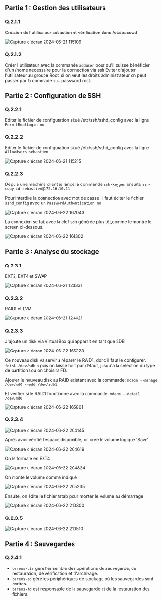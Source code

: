 ## Partie 1 : Gestion des utilisateurs

### Q.2.1.1

Création de l'utilisateur sebastien et vérification dans /etc/passwd

![Capture d'écran 2024-06-21 115109](https://github.com/Sherub1/Checkpoint-3/assets/160050170/da0b05cd-1511-4a1e-9414-4841867da06c)

### Q.2.1.2

Créer l'utilisateur avec la commande ``adduser`` pour qu'il puisse bénéficier d'un /home necessaire pour la connection via ssh
Eviter d'ajouter l'utilisateur au groupe Root, si on veut les droits administrateur on peut passer par la commade ``su``+ password root.

## Partie 2 : Configuration de SSH

### Q.2.2.1

Editer le fichier de configuration situé /etc/ssh/sshd_config
avec la ligne `PermitRootLogin no`

### Q.2.2.2

Editer le fichier de configuration situé /etc/ssh/sshd_config
avec la ligne `AllowUsers sebastien`

![Capture d'écran 2024-06-21 115215](https://github.com/Sherub1/Checkpoint-3/assets/160050170/f53d585b-6902-4542-af43-b301fa33b0cc)

### Q.2.2.3

Depuis une machine client je lance la commande  `ssh-keygen` ensuite `ssh-copy-id sebastien@172.16.10.11`

Pour interdire la connection avec mot de passe ,il faut éditer le fichier `sshd_config` avec un `PasswordAuthentication no`

![Capture d'écran 2024-06-22 162043](https://github.com/Sherub1/Checkpoint-3/assets/160050170/e6c328ac-efb8-4acd-a9f2-5d96625943ff)


La connexion se fait avec la clef ssh générée plus tôt,comme le montre le screen ci-dessous.

![Capture d'écran 2024-06-22 161302](https://github.com/Sherub1/Checkpoint-3/assets/160050170/7682d0fc-1b5d-420a-948e-0dbb5e71a444)

## Partie 3 : Analyse du stockage

### Q.2.3.1 

EXT2, EXT4 et SWAP

![Capture d'écran 2024-06-21 123331](https://github.com/Sherub1/Checkpoint-3/assets/160050170/2194c59d-7bfd-45b8-b98b-435f035ca203)

### Q.2.3.2 

RAID1 et LVM

![Capture d'écran 2024-06-21 123421](https://github.com/Sherub1/Checkpoint-3/assets/160050170/f48fddc5-5d5b-4513-a94a-e7b1ab2882ef)

### Q.2.3.3

J'ajoute un disk via Virtual Box qui apparait en tant que SDB

![Capture d'écran 2024-06-22 165228](https://github.com/Sherub1/Checkpoint-3/assets/160050170/a82b75b8-cddb-4c7f-87a4-362a31bf1bb7)

Ce nouveau disk va servir a réparer le RAID1, donc il faut le configurer.
``fdisk /dev/sdb``
``n`` puis on laisse tout par défaut, jusqu'a la selection du type de partition ``t``ou on choisira FD.

Ajouter le nouveau disk au RAID existant avec la commande:
``mdadm --manage /dev/md0 --add /dev/sdb1``

Et vérifier si le RAID1 fonctionne avec la commande: 
``mdadm --detail /dev/md0``

![Capture d'écran 2024-06-22 165801](https://github.com/Sherub1/Checkpoint-3/assets/160050170/0ce4ee46-3562-4337-80bb-7580b56e8c9d)

### Q.2.3.4

![Capture d'écran 2024-06-22 204145](https://github.com/Sherub1/Checkpoint-3/assets/160050170/4f92e13a-4050-4e34-b85b-084d7c76aaa7)

Après avoir vérifié l'espace disponible, on crée le volume logique 'Save'

![Capture d'écran 2024-06-22 204619](https://github.com/Sherub1/Checkpoint-3/assets/160050170/8099d384-50a7-44d6-bcb8-5a20ef418897)

On le formate en EXT4

![Capture d'écran 2024-06-22 204824](https://github.com/Sherub1/Checkpoint-3/assets/160050170/175c96d9-4fab-4869-8299-419302149d5d)

On monte le volume comme indiqué

![Capture d'écran 2024-06-22 205235](https://github.com/Sherub1/Checkpoint-3/assets/160050170/764a3459-0113-400f-8032-3f46b0de0444)

Ensuite, on édite le fichier fstab pour monter le volume au démarrage


![Capture d'écran 2024-06-22 210300](https://github.com/Sherub1/Checkpoint-3/assets/160050170/2c0d1d00-221b-4a74-a658-ea2542efbd9d)

### Q.2.3.5


![Capture d'écran 2024-06-22 210510](https://github.com/Sherub1/Checkpoint-3/assets/160050170/e09be342-95a3-43bf-a6e5-f1f6ac220dcf)

## Partie 4 : Sauvegardes

### Q.2.4.1

- ``bareos-dir`` gère l'ensemble des opérations de sauvegarde, de restauration, de vérification et d'archivage.
- ``bareos-sd`` gère les périphériques de stockage où les sauvegardes sont écrites.
- ``bareos-fd`` est responsable de la sauvegarde et de la restauration des fichiers.


